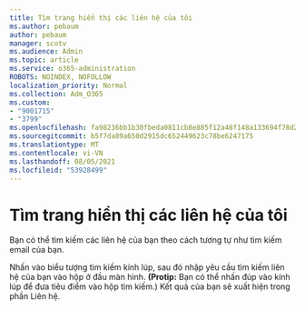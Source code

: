 ```yaml
---
title: Tìm trang hiển thị các liên hệ của tôi
ms.author: pebaum
author: pebaum
manager: scotv
ms.audience: Admin
ms.topic: article
ms.service: o365-administration
ROBOTS: NOINDEX, NOFOLLOW
localization_priority: Normal
ms.collection: Adm_O365
ms.custom:
- "9001715"
- "3799"
ms.openlocfilehash: fa98236bb1b30fbeda0811cb8e885f12a48f148a133694f78d2029489bf2be24
ms.sourcegitcommit: b5f7da89a650d2915dc652449623c78be6247175
ms.translationtype: MT
ms.contentlocale: vi-VN
ms.lasthandoff: 08/05/2021
ms.locfileid: "53928499"
---
```

# <a name="find-the-page-that-shows-my-contacts"></a>Tìm trang hiển thị các liên hệ của tôi

Bạn có thể tìm kiếm các liên hệ của bạn theo cách tương tự như tìm kiếm email của bạn.
 
Nhấn vào biểu tượng tìm kiếm kính lúp, sau đó nhập yêu cầu tìm kiếm liên hệ của bạn vào hộp ở đầu màn hình. **(Protip:** Bạn có thể nhấn đúp vào kính lúp để đưa tiêu điểm vào hộp tìm kiếm.) Kết quả của bạn sẽ xuất hiện trong phần Liên hệ.

